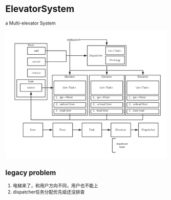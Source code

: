 # ElevatorSystem
a Multi-elevator System

![arch](src/main/resources/ElevatorSystem.png)

## legacy problem
1. 电梯来了，和用户方向不同，用户也不能上
2. dispatcher任务分配优先级还没排查